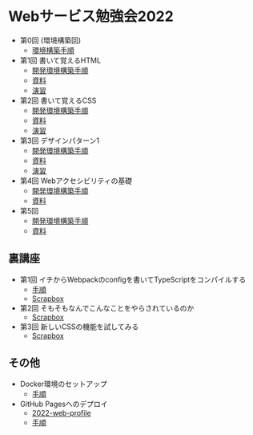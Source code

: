 # Webサービス勉強会2022

- 第0回 (環境構築回)
  - [環境構築手順](https://github.com/kmc-jp/2022-web/tree/main/welcome)
- 第1回 書いて覚えるHTML
  - [開発環境構築手順](https://github.com/kmc-jp/2022-web/tree/main/section-template/section-01)
  - [資料](https://github.com/kmc-jp/2022-web/blob/main/notes/section-01.md)
  - [演習](https://github.com/kmc-jp/2022-web/tree/main/exercises/section-01)
- 第2回 書いて覚えるCSS
  - [開発環境構築手順](https://github.com/kmc-jp/2022-web/tree/main/section-template/section-02)
  - [資料](https://github.com/kmc-jp/2022-web/blob/main/notes/section-02.md)
  - [演習](https://github.com/kmc-jp/2022-web/tree/main/exercises/section-02)
- 第3回 デザインパターン1
  - [開発環境構築手順](https://github.com/kmc-jp/2022-web/blob/main/section-template/section-03/README.md)
  - [資料](https://github.com/kmc-jp/2022-web/blob/main/notes/section-03.md)
  - [演習](https://github.com/kmc-jp/2022-web/tree/main/exercises/section-03)
- 第4回 Webアクセシビリティの基礎
  - [開発環境構築手順](https://github.com/kmc-jp/2022-web/blob/main/section-template/section-04/README.md)
  - [資料](https://github.com/kmc-jp/2022-web/blob/main/notes/section-04.md)
- 第5回
  - [開発環境構築手順](https://github.com/kmc-jp/2022-web/blob/main/section-template/section-05/README.md)
  - [資料](https://github.com/kmc-jp/2022-web/blob/main/notes/section-05.md)

## 裏講座
- 第1回 イチからWebpackのconfigを書いてTypeScriptをコンパイルする
  - [手順](https://github.com/kmc-jp/2022-web/tree/main/ura-section-01)
  - [Scrapbox](https://scrapbox.io/2022-web-ura/%E7%AC%AC1%E5%9B%9E_%E3%82%A4%E3%83%81%E3%81%8B%E3%82%89Webpack%E3%81%AEconfig%E3%82%92%E6%9B%B8%E3%81%84%E3%81%A6TypeScript%E3%82%92%E3%82%B3%E3%83%B3%E3%83%91%E3%82%A4%E3%83%AB%E3%81%99%E3%82%8B)
- 第2回 そもそもなんでこんなことをやらされているのか
  - [Scrapbox](https://scrapbox.io/2022-web-ura/%E7%AC%AC2%E5%9B%9E_%E3%81%9D%E3%82%82%E3%81%9D%E3%82%82%E3%81%AA%E3%82%93%E3%81%A7%E3%81%93%E3%82%93%E3%81%AA%E3%81%93%E3%81%A8%E3%82%92%E3%82%84%E3%82%89%E3%81%95%E3%82%8C%E3%81%A6%E3%81%84%E3%82%8B%E3%81%AE%E3%81%8B)
- 第3回 新しいCSSの機能を試してみる
  - [Scrapbox](https://scrapbox.io/2022-web-ura/%E7%AC%AC3%E5%9B%9E_%E6%96%B0%E3%81%97%E3%81%84CSS%E3%81%AE%E6%A9%9F%E8%83%BD%E3%82%92%E8%A9%A6%E3%81%97%E3%81%A6%E3%81%BF%E3%82%8B)

## その他
- Docker環境のセットアップ
  - [手順](https://github.com/kmc-jp/2022-web/blob/main/docker-setup/README.md)
- GitHub Pagesへのデプロイ
  - [2022-web-profile](https://github.com/kmc-jp/2022-web-profile)
  - [手順](https://github.com/kmc-jp/2022-web/blob/main/deploy-to-github-pages/README.md)
